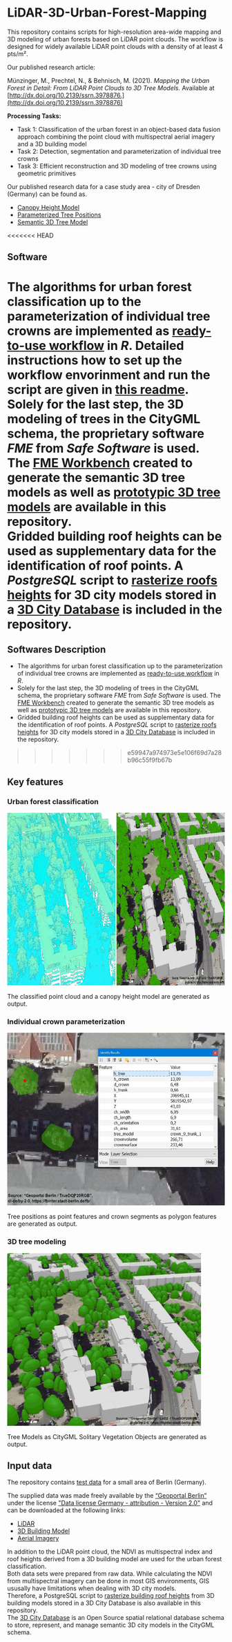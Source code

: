 # LiDAR-3D-Urban-Forest-Mapping
This repository contains scripts for high-resolution area-wide mapping and 3D modeling of urban forests based on LiDAR point clouds. 
The workflow is designed for widely available LiDAR point clouds with a density of at least 4 pts/m². 

Our published research article:

Münzinger, M., Prechtel, N., & Behnisch, M. (2021). *Mapping the Urban Forest in Detail: From LiDAR Point Clouds to 3D Tree Models.* Available at [http://dx.doi.org/10.2139/ssrn.3978876.](http://dx.doi.org/10.2139/ssrn.3978876) 

**Processing Tasks:** 

* Task 1: Classification of the urban forest in an object-based data fusion approach combining the point cloud with multispectral aerial imagery and a 3D building model
* Task 2: Detection, segmentation and parameterization of individual tree crowns 
* Task 3: Efficient reconstruction and 3D modeling of tree crowns using geometric primitives


Our published research data for a case study area - city of Dresden (Germany) can be found as.

* [Canopy Height Model](https://zenodo.org/record/7536524)
* [Parameterized Tree Positions](https://zenodo.org/record/7536550)
* [Semantic 3D Tree Model](https://zenodo.org/record/7536562)

<<<<<<< HEAD

## Software 
The algorithms for urban forest classification up to the parameterization of individual tree crowns are implemented as [ready-to-use workflow](/src/R/urban_forests_classification_and_crown_parameterization.Rmd) in *R*. Detailed instructions how to set up the workflow envorinment and run the script are given in [this readme](/src/R/how-to-run_workflow.md).  
Solely for the last step, the 3D modeling of trees in the CityGML schema, the proprietary software *FME* from *Safe Software* is used. The [FME Workbench](/src/fme_workbench/Create_3D_Tree_Models_geojson2citygml.fmw) created to generate the semantic 3D tree models as well as [prototypic 3D tree models](/data/tree_prototypes) are available in this repository.  
Gridded building roof heights can be used as supplementary data for the identification of roof points. A *PostgreSQL* script to [rasterize roofs heights](/src/postgresql/3DCityDB_rasterize_lod2_roof_heights.pgsql) for 3D city models stored in a [3D City Database](https://www.3dcitydb.org/3dcitydb/) is included in the repository.
=======

## Softwares Description 

* The algorithms for urban forest classification up to the parameterization of individual tree crowns are implemented as [ready-to-use workflow](/src/R/urban_forests_classification_and_crown_parameterization.Rmd) in *R*.  
* Solely for the last step, the 3D modeling of trees in the CityGML schema, the proprietary software *FME* from *Safe Software* is used. The [FME Workbench](/src/fme_workbench/Create_3D_Tree_Models_geojson2citygml.fmw) created to generate the semantic 3D tree models as well as [prototypic 3D tree models](/data/tree_prototypes) are available in this repository.  
* Gridded building roof heights can be used as supplementary data for the identification of roof points. A *PostgreSQL* script to [rasterize roofs heights](/src/postgresql/3DCityDB_rasterize_lod2_roof_heights.pgsql) for 3D city models stored in a [3D City Database](https://www.3dcitydb.org/3dcitydb/) is included in the repository.

>>>>>>> e59947a974973e5e106f69d7a28b96c55f9fb67b


## Key features
### Urban forest classification

<img src="images/classification.jpg" height="400">

The classified point cloud and a canopy height model are generated as output.


### Individual crown parameterization

<img src="images/parameterization.jpg" height="400">

Tree positions as point features and crown segments as polygon features are generated as output.


### 3D tree modeling

<img src="images/modeling.jpg" height="400">

Tree Models as CityGML Solitary Vegetation Objects are generated as output.


## Input data
The repository contains [test data](/data) for a small area of Berlin (Germany). 

The supplied data was made freely available by the [“Geoportal Berlin”](https://fbinter.stadt-berlin.de/fb/index.jsp) under the license ["Data license Germany - attribution - Version 2.0"](https://www.govdata.de/dl-de/by-2-0) and can be downloaded at the following links:

* [LiDAR](https://fbinter.stadt-berlin.de/fb/berlin/service_intern.jsp?id=a_als@senstadt&type=FEED)
* [3D Building Model](https://fbinter.stadt-berlin.de/fb/berlin/service_intern.jsp?id=a_lod2@senstadt&type=FEED)
* [Aerial Imagery](https://fbinter.stadt-berlin.de/fb/berlin/service_intern.jsp?id=a_luftbild2020_true_cir@senstadt&type=FEED)

In addition to the LiDAR point cloud, the NDVI as multispectral index and roof heights derived from a 3D building model are used for the urban forest classification.   
Both data sets were prepared from raw data. While calculating the NDVI from multispectral imagery can be done in most GIS environments, GIS ususally have limitations when dealing with 3D city models.  
Therefore, a PostgreSQL script to  [rasterize building roof heights](/src/postgresql/3DCityDB_rasterize_lod2_roof_heights.pgsql) from 3D building models stored in a 3D City Database is also available in this repository.  
The [3D City Database](https://www.3dcitydb.org/3dcitydb/) is an Open Source spatial relational database schema to store, represent, and manage semantic 3D city models in the CityGML schema.

